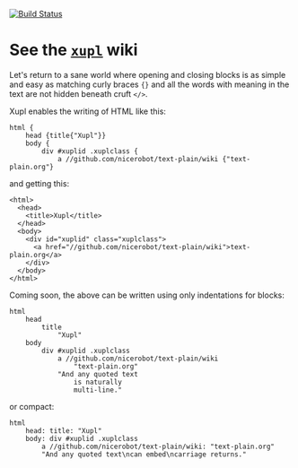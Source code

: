 [![Build Status](https://buildhive.cloudbees.com/job/nicerobot/job/xupl/badge/icon)](https://buildhive.cloudbees.com/job/nicerobot/job/xupl/)

# See the [`xupl`](https://github.com/nicerobot/xupl/wiki) wiki

Let's return to a sane world where opening and closing blocks is as simple and easy as matching curly braces `{}` and all the words with meaning in the text are not hidden beneath cruft `</>`.

Xupl enables the writing of HTML like this:

    html {
    	head {title{"Xupl"}}
	    body {
	    	div #xuplid .xuplclass {
	    		a //github.com/nicerobot/text-plain/wiki {"text-plain.org"}

and getting this:

    <html>
      <head>
        <title>Xupl</title>
      </head>
      <body>
        <div id="xuplid" class="xuplclass">
          <a href="//github.com/nicerobot/text-plain/wiki">text-plain.org</a>
        </div>
      </body>
    </html>

Coming soon, the above can be written using only indentations for blocks:

    html
    	head
    		title
    			"Xupl"
	    body
	    	div #xuplid .xuplclass
	    		a //github.com/nicerobot/text-plain/wiki
	    			"text-plain.org"
	    		"And any quoted text
					is naturally
					multi-line."

or compact:

    html
    	head: title: "Xupl"
	    body: div #xuplid .xuplclass
	    	a //github.com/nicerobot/text-plain/wiki: "text-plain.org"
    		"And any quoted text\ncan embed\ncarriage returns."
